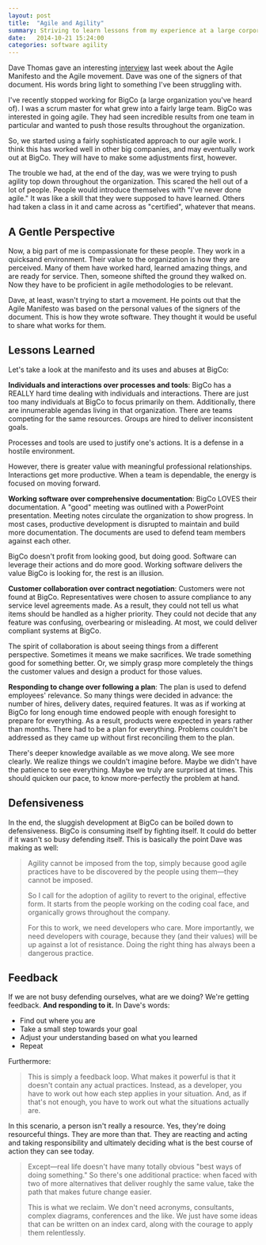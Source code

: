 ```yaml
---
layout: post
title:  "Agile and Agility"
summary: Striving to learn lessons from my experience at a large corporation, this article combines Dave Thomas' ideas on agility with my desire to do something worthwhile with my career.
date:   2014-10-21 15:24:00
categories: software agility
---
```


Dave Thomas gave an interesting [interview][interview] last week about the Agile Manifesto and the Agile movement.  Dave was one of the signers of that document.  His words bring light to something I've been struggling with.

I've recently stopped working for BigCo (a large organization you've heard of).  I was a scrum master for what grew into a fairly large team.  BigCo was interested in going agile.  They had seen incredible results from one team in particular and wanted to push those results throughout the organization.

So, we started using a fairly sophisticated approach to our agile work.  I think this has worked well in other big companies, and may eventually work out at BigCo.  They will have to make some adjustments first, however.

The trouble we had, at the end of the day, was we were trying to push agility top down throughout the organization.  This scared the hell out of a lot of people.  People would introduce themselves with "I've never done agile."  It was like a skill that they were supposed to have learned.  Others had taken a class in it and came across as "certified", whatever that means.

## A Gentle Perspective

Now, a big part of me is compassionate for these people.  They work in a quicksand environment.  Their value to the organization is how they are perceived.  Many of them have worked hard, learned amazing things, and are ready for service.  Then, someone shifted the ground they walked on.  Now they have to be proficient in agile methodologies to be relevant.

Dave, at least, wasn't trying to start a movement.  He points out that the Agile Manifesto was based on the personal values of the signers of the document.  This is how they wrote software.  They thought it would be useful to share what works for them.

## Lessons Learned

Let's take a look at the manifesto and its uses and abuses at BigCo:

__Individuals and interactions over processes and tools__: BigCo has a REALLY hard time dealing with individuals and interactions.  There are just too many individuals at BigCo to focus primarily on them.  Additionally, there are innumerable agendas living in that organization.  There are teams competing for the same resources.  Groups are hired to deliver inconsistent goals.

Processes and tools are used to justify one's actions. It is a defense in a hostile environment.

However, there is greater value with meaningful professional relationships.  Interactions get more productive.  When a team is dependable, the energy is focused on moving forward.

__Working software over comprehensive documentation__: BigCo LOVES their documentation.  A "good" meeting was outlined with a PowerPoint presentation.  Meeting notes circulate the organization to show progress.  In most cases, productive development is disrupted to maintain and build more documentation.  The documents are used to defend team members against each other.

BigCo doesn't profit from looking good, but doing good.  Software can leverage their actions and do more good.  Working software delivers the value BigCo is looking for, the rest is an illusion.

__Customer collaboration over contract negotiation__: Customers were not found at BigCo.  Representatives were chosen to assure compliance to any service level agreements made.  As a result, they could not tell us what items should be handled as a higher priority.  They could not decide that any feature was confusing, overbearing or misleading.  At most, we could deliver compliant systems at BigCo.

The spirit of collaboration is about seeing things from a different perspective.  Sometimes it means we make sacrifices.  We trade something good for something better.  Or, we simply grasp more completely the things the customer values and design a product for those values.

__Responding to change over following a plan__:  The plan is used to defend employees' relevance.  So many things were decided in advance: the number of hires, delivery dates, required features.  It was as if working at BigCo for long enough time endowed people with enough foresight to prepare for everything.  As a result, products were expected in years rather than months.  There had to be a plan for everything. Problems couldn't be addressed as they came up without first reconciling them to the plan.

There's deeper knowledge available as we move along.  We see more clearly.  We realize things we couldn't imagine before.  Maybe we didn't have the patience to see everything.  Maybe we truly are surprised at times.  This should quicken our pace, to know more-perfectly the problem at hand.

## Defensiveness

In the end, the sluggish development at BigCo can be boiled down to defensiveness.  BigCo is consuming itself by fighting itself.  It could do better if it wasn't so busy defending itself.  This is basically the point Dave was making as well:

> Agility cannot be imposed from the top, simply because good agile practices have to be discovered by the people using them—they cannot be imposed.
>
> So I call for the adoption of agility to revert to the original, effective form. It starts from the people working on the coding coal face, and organically grows throughout the company.
>
> For this to work, we need developers who care. More importantly, we need developers with courage, because they (and their values) will be up against a lot of resistance. Doing the right thing has always been a dangerous practice.

## Feedback

If we are not busy defending ourselves, what are we doing?  We're getting feedback.  __And responding to it.__  In Dave's words:

* Find out where you are
* Take a small step towards your goal
* Adjust your understanding based on what you learned
* Repeat

Furthermore:

> This is simply a feedback loop. What makes it powerful is that it doesn't contain any actual practices. Instead, as a developer, you have to work out how each step applies in your situation. And, as if that's not enough, you have to work out what the situations actually are.

In this scenario, a person isn't really a resource.  Yes, they're doing resourceful things.  They are more than that.  They are reacting and acting and taking responsibility and ultimately deciding what is the best course of action they can see today.

> Except—real life doesn't have many totally obvious "best ways of doing something." So there's one additional practice: when faced with two of more alternatives that deliver roughly the same value, take the path that makes future change easier.
>
> This is what we reclaim. We don't need acronyms, consultants, complex diagrams, conferences and the like. We just have some ideas that can be written on an index card, along with the courage to apply them relentlessly.

[interview]: http://www.infoq.com/news/2014/10/pragmatic-dave-agility
